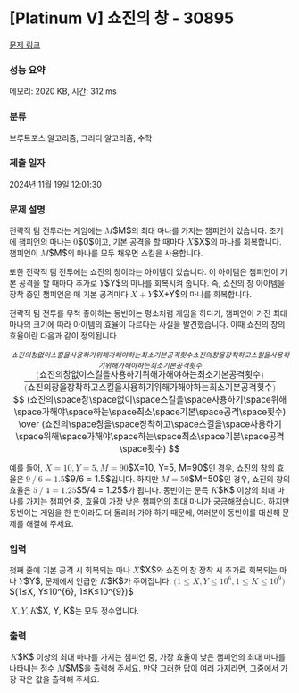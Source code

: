 # [Platinum V] 쇼진의 창 - 30895 

[문제 링크](https://www.acmicpc.net/problem/30895) 

### 성능 요약

메모리: 2020 KB, 시간: 312 ms

### 분류

브루트포스 알고리즘, 그리디 알고리즘, 수학

### 제출 일자

2024년 11월 19일 12:01:30

### 문제 설명

<p>전략적 팀 전투라는 게임에는 <mjx-container class="MathJax" jax="CHTML" style="font-size: 109.9%; position: relative;"><mjx-math class="MJX-TEX" aria-hidden="true"><mjx-mi class="mjx-i"><mjx-c class="mjx-c1D440 TEX-I"></mjx-c></mjx-mi></mjx-math><mjx-assistive-mml unselectable="on" display="inline"><math xmlns="http://www.w3.org/1998/Math/MathML"><mi>M</mi></math></mjx-assistive-mml><span aria-hidden="true" class="no-mathjax mjx-copytext">$M$</span></mjx-container>의 최대 마나를 가지는 챔피언이 있습니다. 초기에 챔피언의 마나는 <mjx-container class="MathJax" jax="CHTML" style="font-size: 109.9%; position: relative;"><mjx-math class="MJX-TEX" aria-hidden="true"><mjx-mn class="mjx-n"><mjx-c class="mjx-c30"></mjx-c></mjx-mn></mjx-math><mjx-assistive-mml unselectable="on" display="inline"><math xmlns="http://www.w3.org/1998/Math/MathML"><mn>0</mn></math></mjx-assistive-mml><span aria-hidden="true" class="no-mathjax mjx-copytext">$0$</span></mjx-container>이고, 기본 공격을 할 때마다 <mjx-container class="MathJax" jax="CHTML" style="font-size: 109.9%; position: relative;"><mjx-math class="MJX-TEX" aria-hidden="true"><mjx-mi class="mjx-i"><mjx-c class="mjx-c1D44B TEX-I"></mjx-c></mjx-mi></mjx-math><mjx-assistive-mml unselectable="on" display="inline"><math xmlns="http://www.w3.org/1998/Math/MathML"><mi>X</mi></math></mjx-assistive-mml><span aria-hidden="true" class="no-mathjax mjx-copytext">$X$</span></mjx-container>의 마나를 회복합니다. 챔피언이 <mjx-container class="MathJax" jax="CHTML" style="font-size: 109.9%; position: relative;"><mjx-math class="MJX-TEX" aria-hidden="true"><mjx-mi class="mjx-i"><mjx-c class="mjx-c1D440 TEX-I"></mjx-c></mjx-mi></mjx-math><mjx-assistive-mml unselectable="on" display="inline"><math xmlns="http://www.w3.org/1998/Math/MathML"><mi>M</mi></math></mjx-assistive-mml><span aria-hidden="true" class="no-mathjax mjx-copytext">$M$</span></mjx-container>의 마나를 모두 채우면 스킬을 사용합니다.</p>

<p>또한 전략적 팀 전투에는 쇼진의 창이라는 아이템이 있습니다. 이 아이템은 챔피언이 기본 공격을 할 때마다 추가로 <mjx-container class="MathJax" jax="CHTML" style="font-size: 109.9%; position: relative;"><mjx-math class="MJX-TEX" aria-hidden="true"><mjx-mi class="mjx-i"><mjx-c class="mjx-c1D44C TEX-I"></mjx-c></mjx-mi></mjx-math><mjx-assistive-mml unselectable="on" display="inline"><math xmlns="http://www.w3.org/1998/Math/MathML"><mi>Y</mi></math></mjx-assistive-mml><span aria-hidden="true" class="no-mathjax mjx-copytext">$Y$</span></mjx-container>의 마나를 회복시켜 줍니다. 즉, 쇼진의 창 아이템을 장착 중인 챔피언은 매 기본 공격마다 <mjx-container class="MathJax" jax="CHTML" style="font-size: 109.9%; position: relative;"><mjx-math class="MJX-TEX" aria-hidden="true"><mjx-mi class="mjx-i"><mjx-c class="mjx-c1D44B TEX-I"></mjx-c></mjx-mi><mjx-mo class="mjx-n" space="3"><mjx-c class="mjx-c2B"></mjx-c></mjx-mo><mjx-mi class="mjx-i" space="3"><mjx-c class="mjx-c1D44C TEX-I"></mjx-c></mjx-mi></mjx-math><mjx-assistive-mml unselectable="on" display="inline"><math xmlns="http://www.w3.org/1998/Math/MathML"><mi>X</mi><mo>+</mo><mi>Y</mi></math></mjx-assistive-mml><span aria-hidden="true" class="no-mathjax mjx-copytext">$X+Y$</span></mjx-container>의 마나를 회복합니다.</p>

<p>전략적 팀 전투를 무척 좋아하는 동빈이는 평소처럼 게임을 하다가, 챔피언이 가진 최대 마나의 크기에 따라 아이템의 효율이 다르다는 사실을 발견했습니다. 이때 쇼진의 창의 효율이란 다음과 같이 정의됩니다.</p>

<p style="text-align: center;"><mjx-container class="MathJax" jax="CHTML" display="true" style="font-size: 109.9%; position: relative;"> <mjx-math display="true" class="MJX-TEX" aria-hidden="true" style="margin-left: 0px; margin-right: 0px;"><mjx-mfrac><mjx-frac type="d"><mjx-num><mjx-nstrut type="d"></mjx-nstrut><mjx-mrow><mjx-mo class="mjx-n"><mjx-c class="mjx-c28"></mjx-c></mjx-mo><mjx-mi class="mjx-i"><mjx-utext variant="italic" style="font-size: 81.9%; padding: 0.916em 0px 0.244em; font-family: MJXZERO, serif; font-style: italic;">쇼</mjx-utext></mjx-mi><mjx-mi class="mjx-i"><mjx-utext variant="italic" style="font-size: 81.9%; padding: 0.916em 0px 0.244em; font-family: MJXZERO, serif; font-style: italic;">진</mjx-utext></mjx-mi><mjx-mi class="mjx-i"><mjx-utext variant="italic" style="font-size: 81.9%; padding: 0.916em 0px 0.244em; font-family: MJXZERO, serif; font-style: italic;">의</mjx-utext></mjx-mi><mjx-mtext class="mjx-n"><mjx-c class="mjx-cA0"></mjx-c></mjx-mtext><mjx-mi class="mjx-i"><mjx-utext variant="italic" style="font-size: 81.9%; padding: 0.916em 0px 0.244em; font-family: MJXZERO, serif; font-style: italic;">창</mjx-utext></mjx-mi><mjx-mtext class="mjx-n"><mjx-c class="mjx-cA0"></mjx-c></mjx-mtext><mjx-mi class="mjx-i"><mjx-utext variant="italic" style="font-size: 81.9%; padding: 0.916em 0px 0.244em; font-family: MJXZERO, serif; font-style: italic;">없</mjx-utext></mjx-mi><mjx-mi class="mjx-i"><mjx-utext variant="italic" style="font-size: 81.9%; padding: 0.916em 0px 0.244em; font-family: MJXZERO, serif; font-style: italic;">이</mjx-utext></mjx-mi><mjx-mtext class="mjx-n"><mjx-c class="mjx-cA0"></mjx-c></mjx-mtext><mjx-mi class="mjx-i"><mjx-utext variant="italic" style="font-size: 81.9%; padding: 0.916em 0px 0.244em; font-family: MJXZERO, serif; font-style: italic;">스</mjx-utext></mjx-mi><mjx-mi class="mjx-i"><mjx-utext variant="italic" style="font-size: 81.9%; padding: 0.916em 0px 0.244em; font-family: MJXZERO, serif; font-style: italic;">킬</mjx-utext></mjx-mi><mjx-mi class="mjx-i"><mjx-utext variant="italic" style="font-size: 81.9%; padding: 0.916em 0px 0.244em; font-family: MJXZERO, serif; font-style: italic;">을</mjx-utext></mjx-mi><mjx-mtext class="mjx-n"><mjx-c class="mjx-cA0"></mjx-c></mjx-mtext><mjx-mi class="mjx-i"><mjx-utext variant="italic" style="font-size: 81.9%; padding: 0.916em 0px 0.244em; font-family: MJXZERO, serif; font-style: italic;">사</mjx-utext></mjx-mi><mjx-mi class="mjx-i"><mjx-utext variant="italic" style="font-size: 81.9%; padding: 0.916em 0px 0.244em; font-family: MJXZERO, serif; font-style: italic;">용</mjx-utext></mjx-mi><mjx-mi class="mjx-i"><mjx-utext variant="italic" style="font-size: 81.9%; padding: 0.916em 0px 0.244em; font-family: MJXZERO, serif; font-style: italic;">하</mjx-utext></mjx-mi><mjx-mi class="mjx-i"><mjx-utext variant="italic" style="font-size: 81.9%; padding: 0.916em 0px 0.244em; font-family: MJXZERO, serif; font-style: italic;">기</mjx-utext></mjx-mi><mjx-mtext class="mjx-n"><mjx-c class="mjx-cA0"></mjx-c></mjx-mtext><mjx-mi class="mjx-i"><mjx-utext variant="italic" style="font-size: 81.9%; padding: 0.916em 0px 0.244em; font-family: MJXZERO, serif; font-style: italic;">위</mjx-utext></mjx-mi><mjx-mi class="mjx-i"><mjx-utext variant="italic" style="font-size: 81.9%; padding: 0.916em 0px 0.244em; font-family: MJXZERO, serif; font-style: italic;">해</mjx-utext></mjx-mi><mjx-mtext class="mjx-n"><mjx-c class="mjx-cA0"></mjx-c></mjx-mtext><mjx-mi class="mjx-i"><mjx-utext variant="italic" style="font-size: 81.9%; padding: 0.916em 0px 0.244em; font-family: MJXZERO, serif; font-style: italic;">가</mjx-utext></mjx-mi><mjx-mi class="mjx-i"><mjx-utext variant="italic" style="font-size: 81.9%; padding: 0.916em 0px 0.244em; font-family: MJXZERO, serif; font-style: italic;">해</mjx-utext></mjx-mi><mjx-mi class="mjx-i"><mjx-utext variant="italic" style="font-size: 81.9%; padding: 0.916em 0px 0.244em; font-family: MJXZERO, serif; font-style: italic;">야</mjx-utext></mjx-mi><mjx-mtext class="mjx-n"><mjx-c class="mjx-cA0"></mjx-c></mjx-mtext><mjx-mi class="mjx-i"><mjx-utext variant="italic" style="font-size: 81.9%; padding: 0.916em 0px 0.244em; font-family: MJXZERO, serif; font-style: italic;">하</mjx-utext></mjx-mi><mjx-mi class="mjx-i"><mjx-utext variant="italic" style="font-size: 81.9%; padding: 0.916em 0px 0.244em; font-family: MJXZERO, serif; font-style: italic;">는</mjx-utext></mjx-mi><mjx-mtext class="mjx-n"><mjx-c class="mjx-cA0"></mjx-c></mjx-mtext><mjx-mi class="mjx-i"><mjx-utext variant="italic" style="font-size: 81.9%; padding: 0.916em 0px 0.244em; font-family: MJXZERO, serif; font-style: italic;">최</mjx-utext></mjx-mi><mjx-mi class="mjx-i"><mjx-utext variant="italic" style="font-size: 81.9%; padding: 0.916em 0px 0.244em; font-family: MJXZERO, serif; font-style: italic;">소</mjx-utext></mjx-mi><mjx-mtext class="mjx-n"><mjx-c class="mjx-cA0"></mjx-c></mjx-mtext><mjx-mi class="mjx-i"><mjx-utext variant="italic" style="font-size: 81.9%; padding: 0.916em 0px 0.244em; font-family: MJXZERO, serif; font-style: italic;">기</mjx-utext></mjx-mi><mjx-mi class="mjx-i"><mjx-utext variant="italic" style="font-size: 81.9%; padding: 0.916em 0px 0.244em; font-family: MJXZERO, serif; font-style: italic;">본</mjx-utext></mjx-mi><mjx-mtext class="mjx-n"><mjx-c class="mjx-cA0"></mjx-c></mjx-mtext><mjx-mi class="mjx-i"><mjx-utext variant="italic" style="font-size: 81.9%; padding: 0.916em 0px 0.244em; font-family: MJXZERO, serif; font-style: italic;">공</mjx-utext></mjx-mi><mjx-mi class="mjx-i"><mjx-utext variant="italic" style="font-size: 81.9%; padding: 0.916em 0px 0.244em; font-family: MJXZERO, serif; font-style: italic;">격</mjx-utext></mjx-mi><mjx-mtext class="mjx-n"><mjx-c class="mjx-cA0"></mjx-c></mjx-mtext><mjx-mi class="mjx-i"><mjx-utext variant="italic" style="font-size: 81.9%; padding: 0.916em 0px 0.244em; font-family: MJXZERO, serif; font-style: italic;">횟</mjx-utext></mjx-mi><mjx-mi class="mjx-i"><mjx-utext variant="italic" style="font-size: 81.9%; padding: 0.916em 0px 0.244em; font-family: MJXZERO, serif; font-style: italic;">수</mjx-utext></mjx-mi><mjx-mo class="mjx-n"><mjx-c class="mjx-c29"></mjx-c></mjx-mo></mjx-mrow></mjx-num><mjx-dbox><mjx-dtable><mjx-line type="d"></mjx-line><mjx-row><mjx-den><mjx-dstrut type="d"></mjx-dstrut><mjx-mrow><mjx-mo class="mjx-n"><mjx-c class="mjx-c28"></mjx-c></mjx-mo><mjx-mi class="mjx-i"><mjx-utext variant="italic" style="font-size: 81.9%; padding: 0.916em 0px 0.244em; font-family: MJXZERO, serif; font-style: italic;">쇼</mjx-utext></mjx-mi><mjx-mi class="mjx-i"><mjx-utext variant="italic" style="font-size: 81.9%; padding: 0.916em 0px 0.244em; font-family: MJXZERO, serif; font-style: italic;">진</mjx-utext></mjx-mi><mjx-mi class="mjx-i"><mjx-utext variant="italic" style="font-size: 81.9%; padding: 0.916em 0px 0.244em; font-family: MJXZERO, serif; font-style: italic;">의</mjx-utext></mjx-mi><mjx-mtext class="mjx-n"><mjx-c class="mjx-cA0"></mjx-c></mjx-mtext><mjx-mi class="mjx-i"><mjx-utext variant="italic" style="font-size: 81.9%; padding: 0.916em 0px 0.244em; font-family: MJXZERO, serif; font-style: italic;">창</mjx-utext></mjx-mi><mjx-mi class="mjx-i"><mjx-utext variant="italic" style="font-size: 81.9%; padding: 0.916em 0px 0.244em; font-family: MJXZERO, serif; font-style: italic;">을</mjx-utext></mjx-mi><mjx-mtext class="mjx-n"><mjx-c class="mjx-cA0"></mjx-c></mjx-mtext><mjx-mi class="mjx-i"><mjx-utext variant="italic" style="font-size: 81.9%; padding: 0.916em 0px 0.244em; font-family: MJXZERO, serif; font-style: italic;">장</mjx-utext></mjx-mi><mjx-mi class="mjx-i"><mjx-utext variant="italic" style="font-size: 81.9%; padding: 0.916em 0px 0.244em; font-family: MJXZERO, serif; font-style: italic;">착</mjx-utext></mjx-mi><mjx-mi class="mjx-i"><mjx-utext variant="italic" style="font-size: 81.9%; padding: 0.916em 0px 0.244em; font-family: MJXZERO, serif; font-style: italic;">하</mjx-utext></mjx-mi><mjx-mi class="mjx-i"><mjx-utext variant="italic" style="font-size: 81.9%; padding: 0.916em 0px 0.244em; font-family: MJXZERO, serif; font-style: italic;">고</mjx-utext></mjx-mi><mjx-mtext class="mjx-n"><mjx-c class="mjx-cA0"></mjx-c></mjx-mtext><mjx-mi class="mjx-i"><mjx-utext variant="italic" style="font-size: 81.9%; padding: 0.916em 0px 0.244em; font-family: MJXZERO, serif; font-style: italic;">스</mjx-utext></mjx-mi><mjx-mi class="mjx-i"><mjx-utext variant="italic" style="font-size: 81.9%; padding: 0.916em 0px 0.244em; font-family: MJXZERO, serif; font-style: italic;">킬</mjx-utext></mjx-mi><mjx-mi class="mjx-i"><mjx-utext variant="italic" style="font-size: 81.9%; padding: 0.916em 0px 0.244em; font-family: MJXZERO, serif; font-style: italic;">을</mjx-utext></mjx-mi><mjx-mtext class="mjx-n"><mjx-c class="mjx-cA0"></mjx-c></mjx-mtext><mjx-mi class="mjx-i"><mjx-utext variant="italic" style="font-size: 81.9%; padding: 0.916em 0px 0.244em; font-family: MJXZERO, serif; font-style: italic;">사</mjx-utext></mjx-mi><mjx-mi class="mjx-i"><mjx-utext variant="italic" style="font-size: 81.9%; padding: 0.916em 0px 0.244em; font-family: MJXZERO, serif; font-style: italic;">용</mjx-utext></mjx-mi><mjx-mi class="mjx-i"><mjx-utext variant="italic" style="font-size: 81.9%; padding: 0.916em 0px 0.244em; font-family: MJXZERO, serif; font-style: italic;">하</mjx-utext></mjx-mi><mjx-mi class="mjx-i"><mjx-utext variant="italic" style="font-size: 81.9%; padding: 0.916em 0px 0.244em; font-family: MJXZERO, serif; font-style: italic;">기</mjx-utext></mjx-mi><mjx-mtext class="mjx-n"><mjx-c class="mjx-cA0"></mjx-c></mjx-mtext><mjx-mi class="mjx-i"><mjx-utext variant="italic" style="font-size: 81.9%; padding: 0.916em 0px 0.244em; font-family: MJXZERO, serif; font-style: italic;">위</mjx-utext></mjx-mi><mjx-mi class="mjx-i"><mjx-utext variant="italic" style="font-size: 81.9%; padding: 0.916em 0px 0.244em; font-family: MJXZERO, serif; font-style: italic;">해</mjx-utext></mjx-mi><mjx-mtext class="mjx-n"><mjx-c class="mjx-cA0"></mjx-c></mjx-mtext><mjx-mi class="mjx-i"><mjx-utext variant="italic" style="font-size: 81.9%; padding: 0.916em 0px 0.244em; font-family: MJXZERO, serif; font-style: italic;">가</mjx-utext></mjx-mi><mjx-mi class="mjx-i"><mjx-utext variant="italic" style="font-size: 81.9%; padding: 0.916em 0px 0.244em; font-family: MJXZERO, serif; font-style: italic;">해</mjx-utext></mjx-mi><mjx-mi class="mjx-i"><mjx-utext variant="italic" style="font-size: 81.9%; padding: 0.916em 0px 0.244em; font-family: MJXZERO, serif; font-style: italic;">야</mjx-utext></mjx-mi><mjx-mtext class="mjx-n"><mjx-c class="mjx-cA0"></mjx-c></mjx-mtext><mjx-mi class="mjx-i"><mjx-utext variant="italic" style="font-size: 81.9%; padding: 0.916em 0px 0.244em; font-family: MJXZERO, serif; font-style: italic;">하</mjx-utext></mjx-mi><mjx-mi class="mjx-i"><mjx-utext variant="italic" style="font-size: 81.9%; padding: 0.916em 0px 0.244em; font-family: MJXZERO, serif; font-style: italic;">는</mjx-utext></mjx-mi><mjx-mtext class="mjx-n"><mjx-c class="mjx-cA0"></mjx-c></mjx-mtext><mjx-mi class="mjx-i"><mjx-utext variant="italic" style="font-size: 81.9%; padding: 0.916em 0px 0.244em; font-family: MJXZERO, serif; font-style: italic;">최</mjx-utext></mjx-mi><mjx-mi class="mjx-i"><mjx-utext variant="italic" style="font-size: 81.9%; padding: 0.916em 0px 0.244em; font-family: MJXZERO, serif; font-style: italic;">소</mjx-utext></mjx-mi><mjx-mtext class="mjx-n"><mjx-c class="mjx-cA0"></mjx-c></mjx-mtext><mjx-mi class="mjx-i"><mjx-utext variant="italic" style="font-size: 81.9%; padding: 0.916em 0px 0.244em; font-family: MJXZERO, serif; font-style: italic;">기</mjx-utext></mjx-mi><mjx-mi class="mjx-i"><mjx-utext variant="italic" style="font-size: 81.9%; padding: 0.916em 0px 0.244em; font-family: MJXZERO, serif; font-style: italic;">본</mjx-utext></mjx-mi><mjx-mtext class="mjx-n"><mjx-c class="mjx-cA0"></mjx-c></mjx-mtext><mjx-mi class="mjx-i"><mjx-utext variant="italic" style="font-size: 81.9%; padding: 0.916em 0px 0.244em; font-family: MJXZERO, serif; font-style: italic;">공</mjx-utext></mjx-mi><mjx-mi class="mjx-i"><mjx-utext variant="italic" style="font-size: 81.9%; padding: 0.916em 0px 0.244em; font-family: MJXZERO, serif; font-style: italic;">격</mjx-utext></mjx-mi><mjx-mtext class="mjx-n"><mjx-c class="mjx-cA0"></mjx-c></mjx-mtext><mjx-mi class="mjx-i"><mjx-utext variant="italic" style="font-size: 81.9%; padding: 0.916em 0px 0.244em; font-family: MJXZERO, serif; font-style: italic;">횟</mjx-utext></mjx-mi><mjx-mi class="mjx-i"><mjx-utext variant="italic" style="font-size: 81.9%; padding: 0.916em 0px 0.244em; font-family: MJXZERO, serif; font-style: italic;">수</mjx-utext></mjx-mi><mjx-mo class="mjx-n"><mjx-c class="mjx-c29"></mjx-c></mjx-mo></mjx-mrow></mjx-den></mjx-row></mjx-dtable></mjx-dbox></mjx-frac></mjx-mfrac></mjx-math><mjx-assistive-mml unselectable="on" display="block"><math xmlns="http://www.w3.org/1998/Math/MathML" display="block"><mfrac><mrow><mo stretchy="false">(</mo><mi>쇼</mi><mi>진</mi><mi>의</mi><mtext> </mtext><mi>창</mi><mtext> </mtext><mi>없</mi><mi>이</mi><mtext> </mtext><mi>스</mi><mi>킬</mi><mi>을</mi><mtext> </mtext><mi>사</mi><mi>용</mi><mi>하</mi><mi>기</mi><mtext> </mtext><mi>위</mi><mi>해</mi><mtext> </mtext><mi>가</mi><mi>해</mi><mi>야</mi><mtext> </mtext><mi>하</mi><mi>는</mi><mtext> </mtext><mi>최</mi><mi>소</mi><mtext> </mtext><mi>기</mi><mi>본</mi><mtext> </mtext><mi>공</mi><mi>격</mi><mtext> </mtext><mi>횟</mi><mi>수</mi><mo stretchy="false">)</mo></mrow><mrow><mo stretchy="false">(</mo><mi>쇼</mi><mi>진</mi><mi>의</mi><mtext> </mtext><mi>창</mi><mi>을</mi><mtext> </mtext><mi>장</mi><mi>착</mi><mi>하</mi><mi>고</mi><mtext> </mtext><mi>스</mi><mi>킬</mi><mi>을</mi><mtext> </mtext><mi>사</mi><mi>용</mi><mi>하</mi><mi>기</mi><mtext> </mtext><mi>위</mi><mi>해</mi><mtext> </mtext><mi>가</mi><mi>해</mi><mi>야</mi><mtext> </mtext><mi>하</mi><mi>는</mi><mtext> </mtext><mi>최</mi><mi>소</mi><mtext> </mtext><mi>기</mi><mi>본</mi><mtext> </mtext><mi>공</mi><mi>격</mi><mtext> </mtext><mi>횟</mi><mi>수</mi><mo stretchy="false">)</mo></mrow></mfrac></math></mjx-assistive-mml><span aria-hidden="true" class="no-mathjax mjx-copytext">$$ (쇼진의\space창\space없이\space스킬을\space사용하기\space위해\space가해야\space하는\space최소\space기본\space공격\space횟수) \over (쇼진의\space창을\space장착하고\space스킬을\space사용하기\space위해\space가해야\space하는\space최소\space기본\space공격\space횟수) $$</span> </mjx-container></p>

<p>예를 들어, <mjx-container class="MathJax" jax="CHTML" style="font-size: 109.9%; position: relative;"><mjx-math class="MJX-TEX" aria-hidden="true"><mjx-mi class="mjx-i"><mjx-c class="mjx-c1D44B TEX-I"></mjx-c></mjx-mi><mjx-mo class="mjx-n" space="4"><mjx-c class="mjx-c3D"></mjx-c></mjx-mo><mjx-mn class="mjx-n" space="4"><mjx-c class="mjx-c31"></mjx-c><mjx-c class="mjx-c30"></mjx-c></mjx-mn><mjx-mo class="mjx-n"><mjx-c class="mjx-c2C"></mjx-c></mjx-mo><mjx-mi class="mjx-i" space="2"><mjx-c class="mjx-c1D44C TEX-I"></mjx-c></mjx-mi><mjx-mo class="mjx-n" space="4"><mjx-c class="mjx-c3D"></mjx-c></mjx-mo><mjx-mn class="mjx-n" space="4"><mjx-c class="mjx-c35"></mjx-c></mjx-mn><mjx-mo class="mjx-n"><mjx-c class="mjx-c2C"></mjx-c></mjx-mo><mjx-mi class="mjx-i" space="2"><mjx-c class="mjx-c1D440 TEX-I"></mjx-c></mjx-mi><mjx-mo class="mjx-n" space="4"><mjx-c class="mjx-c3D"></mjx-c></mjx-mo><mjx-mn class="mjx-n" space="4"><mjx-c class="mjx-c39"></mjx-c><mjx-c class="mjx-c30"></mjx-c></mjx-mn></mjx-math><mjx-assistive-mml unselectable="on" display="inline"><math xmlns="http://www.w3.org/1998/Math/MathML"><mi>X</mi><mo>=</mo><mn>10</mn><mo>,</mo><mi>Y</mi><mo>=</mo><mn>5</mn><mo>,</mo><mi>M</mi><mo>=</mo><mn>90</mn></math></mjx-assistive-mml><span aria-hidden="true" class="no-mathjax mjx-copytext">$X=10, Y=5, M=90$</span></mjx-container>인 경우, 쇼진의 창의 효율은 <mjx-container class="MathJax" jax="CHTML" style="font-size: 109.9%; position: relative;"><mjx-math class="MJX-TEX" aria-hidden="true"><mjx-mn class="mjx-n"><mjx-c class="mjx-c39"></mjx-c></mjx-mn><mjx-texatom texclass="ORD"><mjx-mo class="mjx-n"><mjx-c class="mjx-c2F"></mjx-c></mjx-mo></mjx-texatom><mjx-mn class="mjx-n"><mjx-c class="mjx-c36"></mjx-c></mjx-mn><mjx-mo class="mjx-n" space="4"><mjx-c class="mjx-c3D"></mjx-c></mjx-mo><mjx-mn class="mjx-n" space="4"><mjx-c class="mjx-c31"></mjx-c><mjx-c class="mjx-c2E"></mjx-c><mjx-c class="mjx-c35"></mjx-c></mjx-mn></mjx-math><mjx-assistive-mml unselectable="on" display="inline"><math xmlns="http://www.w3.org/1998/Math/MathML"><mn>9</mn><mrow data-mjx-texclass="ORD"><mo>/</mo></mrow><mn>6</mn><mo>=</mo><mn>1.5</mn></math></mjx-assistive-mml><span aria-hidden="true" class="no-mathjax mjx-copytext">$9/6 = 1.5$</span></mjx-container>입니다. 하지만 <mjx-container class="MathJax" jax="CHTML" style="font-size: 109.9%; position: relative;"><mjx-math class="MJX-TEX" aria-hidden="true"><mjx-mi class="mjx-i"><mjx-c class="mjx-c1D440 TEX-I"></mjx-c></mjx-mi><mjx-mo class="mjx-n" space="4"><mjx-c class="mjx-c3D"></mjx-c></mjx-mo><mjx-mn class="mjx-n" space="4"><mjx-c class="mjx-c35"></mjx-c><mjx-c class="mjx-c30"></mjx-c></mjx-mn></mjx-math><mjx-assistive-mml unselectable="on" display="inline"><math xmlns="http://www.w3.org/1998/Math/MathML"><mi>M</mi><mo>=</mo><mn>50</mn></math></mjx-assistive-mml><span aria-hidden="true" class="no-mathjax mjx-copytext">$M=50$</span></mjx-container>인 경우, 쇼진의 창의 효율은 <mjx-container class="MathJax" jax="CHTML" style="font-size: 109.9%; position: relative;"><mjx-math class="MJX-TEX" aria-hidden="true"><mjx-mn class="mjx-n"><mjx-c class="mjx-c35"></mjx-c></mjx-mn><mjx-texatom texclass="ORD"><mjx-mo class="mjx-n"><mjx-c class="mjx-c2F"></mjx-c></mjx-mo></mjx-texatom><mjx-mn class="mjx-n"><mjx-c class="mjx-c34"></mjx-c></mjx-mn><mjx-mo class="mjx-n" space="4"><mjx-c class="mjx-c3D"></mjx-c></mjx-mo><mjx-mn class="mjx-n" space="4"><mjx-c class="mjx-c31"></mjx-c><mjx-c class="mjx-c2E"></mjx-c><mjx-c class="mjx-c32"></mjx-c><mjx-c class="mjx-c35"></mjx-c></mjx-mn></mjx-math><mjx-assistive-mml unselectable="on" display="inline"><math xmlns="http://www.w3.org/1998/Math/MathML"><mn>5</mn><mrow data-mjx-texclass="ORD"><mo>/</mo></mrow><mn>4</mn><mo>=</mo><mn>1.25</mn></math></mjx-assistive-mml><span aria-hidden="true" class="no-mathjax mjx-copytext">$5/4 = 1.25$</span></mjx-container>가 됩니다. 동빈이는 문득 <mjx-container class="MathJax" jax="CHTML" style="font-size: 109.9%; position: relative;"><mjx-math class="MJX-TEX" aria-hidden="true"><mjx-mi class="mjx-i"><mjx-c class="mjx-c1D43E TEX-I"></mjx-c></mjx-mi></mjx-math><mjx-assistive-mml unselectable="on" display="inline"><math xmlns="http://www.w3.org/1998/Math/MathML"><mi>K</mi></math></mjx-assistive-mml><span aria-hidden="true" class="no-mathjax mjx-copytext">$K$</span></mjx-container> 이상의 최대 마나를 가지는 챔피언 중, 효율이 가장 낮은 챔피언의 최대 마나가 궁금해졌습니다. 하지만 동빈이는 게임을 한 판이라도 더 돌리러 가야 하기 때문에, 여러분이 동빈이를 대신해 문제를 해결해 주세요.</p>

### 입력 

 <p>첫째 줄에 기본 공격 시 회복되는 마나 <mjx-container class="MathJax" jax="CHTML" style="font-size: 109.9%; position: relative;"><mjx-math class="MJX-TEX" aria-hidden="true"><mjx-mi class="mjx-i"><mjx-c class="mjx-c1D44B TEX-I"></mjx-c></mjx-mi></mjx-math><mjx-assistive-mml unselectable="on" display="inline"><math xmlns="http://www.w3.org/1998/Math/MathML"><mi>X</mi></math></mjx-assistive-mml><span aria-hidden="true" class="no-mathjax mjx-copytext">$X$</span></mjx-container>와 쇼진의 창 장착 시 추가로 회복되는 마나 <mjx-container class="MathJax" jax="CHTML" style="font-size: 109.9%; position: relative;"><mjx-math class="MJX-TEX" aria-hidden="true"><mjx-mi class="mjx-i"><mjx-c class="mjx-c1D44C TEX-I"></mjx-c></mjx-mi></mjx-math><mjx-assistive-mml unselectable="on" display="inline"><math xmlns="http://www.w3.org/1998/Math/MathML"><mi>Y</mi></math></mjx-assistive-mml><span aria-hidden="true" class="no-mathjax mjx-copytext">$Y$</span></mjx-container>, 문제에서 언급한 <mjx-container class="MathJax" jax="CHTML" style="font-size: 109.9%; position: relative;"><mjx-math class="MJX-TEX" aria-hidden="true"><mjx-mi class="mjx-i"><mjx-c class="mjx-c1D43E TEX-I"></mjx-c></mjx-mi></mjx-math><mjx-assistive-mml unselectable="on" display="inline"><math xmlns="http://www.w3.org/1998/Math/MathML"><mi>K</mi></math></mjx-assistive-mml><span aria-hidden="true" class="no-mathjax mjx-copytext">$K$</span></mjx-container>가 주어집니다. <mjx-container class="MathJax" jax="CHTML" style="font-size: 109.9%; position: relative;"><mjx-math class="MJX-TEX" aria-hidden="true"><mjx-mo class="mjx-n"><mjx-c class="mjx-c28"></mjx-c></mjx-mo><mjx-mn class="mjx-n"><mjx-c class="mjx-c31"></mjx-c></mjx-mn><mjx-mo class="mjx-n" space="4"><mjx-c class="mjx-c2264"></mjx-c></mjx-mo><mjx-mi class="mjx-i" space="4"><mjx-c class="mjx-c1D44B TEX-I"></mjx-c></mjx-mi><mjx-mo class="mjx-n"><mjx-c class="mjx-c2C"></mjx-c></mjx-mo><mjx-mi class="mjx-i" space="2"><mjx-c class="mjx-c1D44C TEX-I"></mjx-c></mjx-mi><mjx-mo class="mjx-n" space="4"><mjx-c class="mjx-c2264"></mjx-c></mjx-mo><mjx-msup space="4"><mjx-mn class="mjx-n"><mjx-c class="mjx-c31"></mjx-c><mjx-c class="mjx-c30"></mjx-c></mjx-mn><mjx-script style="vertical-align: 0.393em;"><mjx-texatom size="s" texclass="ORD"><mjx-mn class="mjx-n"><mjx-c class="mjx-c36"></mjx-c></mjx-mn></mjx-texatom></mjx-script></mjx-msup><mjx-mo class="mjx-n"><mjx-c class="mjx-c2C"></mjx-c></mjx-mo><mjx-mn class="mjx-n" space="2"><mjx-c class="mjx-c31"></mjx-c></mjx-mn><mjx-mo class="mjx-n" space="4"><mjx-c class="mjx-c2264"></mjx-c></mjx-mo><mjx-mi class="mjx-i" space="4"><mjx-c class="mjx-c1D43E TEX-I"></mjx-c></mjx-mi><mjx-mo class="mjx-n" space="4"><mjx-c class="mjx-c2264"></mjx-c></mjx-mo><mjx-msup space="4"><mjx-mn class="mjx-n"><mjx-c class="mjx-c31"></mjx-c><mjx-c class="mjx-c30"></mjx-c></mjx-mn><mjx-script style="vertical-align: 0.393em;"><mjx-texatom size="s" texclass="ORD"><mjx-mn class="mjx-n"><mjx-c class="mjx-c39"></mjx-c></mjx-mn></mjx-texatom></mjx-script></mjx-msup><mjx-mo class="mjx-n"><mjx-c class="mjx-c29"></mjx-c></mjx-mo></mjx-math><mjx-assistive-mml unselectable="on" display="inline"><math xmlns="http://www.w3.org/1998/Math/MathML"><mo stretchy="false">(</mo><mn>1</mn><mo>≤</mo><mi>X</mi><mo>,</mo><mi>Y</mi><mo>≤</mo><msup><mn>10</mn><mrow data-mjx-texclass="ORD"><mn>6</mn></mrow></msup><mo>,</mo><mn>1</mn><mo>≤</mo><mi>K</mi><mo>≤</mo><msup><mn>10</mn><mrow data-mjx-texclass="ORD"><mn>9</mn></mrow></msup><mo stretchy="false">)</mo></math></mjx-assistive-mml><span aria-hidden="true" class="no-mathjax mjx-copytext">$(1≤X, Y≤10^{6}, 1≤K≤10^{9})$</span> </mjx-container></p>

<p><mjx-container class="MathJax" jax="CHTML" style="font-size: 109.9%; position: relative;"> <mjx-math class="MJX-TEX" aria-hidden="true"><mjx-mi class="mjx-i"><mjx-c class="mjx-c1D44B TEX-I"></mjx-c></mjx-mi><mjx-mo class="mjx-n"><mjx-c class="mjx-c2C"></mjx-c></mjx-mo><mjx-mi class="mjx-i" space="2"><mjx-c class="mjx-c1D44C TEX-I"></mjx-c></mjx-mi><mjx-mo class="mjx-n"><mjx-c class="mjx-c2C"></mjx-c></mjx-mo><mjx-mi class="mjx-i" space="2"><mjx-c class="mjx-c1D43E TEX-I"></mjx-c></mjx-mi></mjx-math><mjx-assistive-mml unselectable="on" display="inline"><math xmlns="http://www.w3.org/1998/Math/MathML"><mi>X</mi><mo>,</mo><mi>Y</mi><mo>,</mo><mi>K</mi></math></mjx-assistive-mml><span aria-hidden="true" class="no-mathjax mjx-copytext">$X, Y, K$</span></mjx-container>는 모두 정수입니다.</p>

### 출력 

 <p><mjx-container class="MathJax" jax="CHTML" style="font-size: 109.9%; position: relative;"> <mjx-math class="MJX-TEX" aria-hidden="true"><mjx-mi class="mjx-i"><mjx-c class="mjx-c1D43E TEX-I"></mjx-c></mjx-mi></mjx-math><mjx-assistive-mml unselectable="on" display="inline"><math xmlns="http://www.w3.org/1998/Math/MathML"><mi>K</mi></math></mjx-assistive-mml><span aria-hidden="true" class="no-mathjax mjx-copytext">$K$</span></mjx-container> 이상의 최대 마나를 가지는 챔피언 중, 가장 효율이 낮은 챔피언의 최대 마나를 나타내는 정수 <mjx-container class="MathJax" jax="CHTML" style="font-size: 109.9%; position: relative;"><mjx-math class="MJX-TEX" aria-hidden="true"><mjx-mi class="mjx-i"><mjx-c class="mjx-c1D440 TEX-I"></mjx-c></mjx-mi></mjx-math><mjx-assistive-mml unselectable="on" display="inline"><math xmlns="http://www.w3.org/1998/Math/MathML"><mi>M</mi></math></mjx-assistive-mml><span aria-hidden="true" class="no-mathjax mjx-copytext">$M$</span></mjx-container>을 출력해 주세요. 만약 그러한 답이 여러 가지라면, 그중에서 가장 작은 값을 출력해 주세요.</p>

